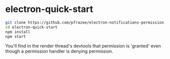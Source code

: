 # electron-quick-start

```bash
git clone https://github.com/pfrazee/electron-notifications-permission.git
cd electron-quick-start
npm install
npm start
```

You'll find in the render thread's devtools that permission is 'granted' even though a permission handler is denying permission.
